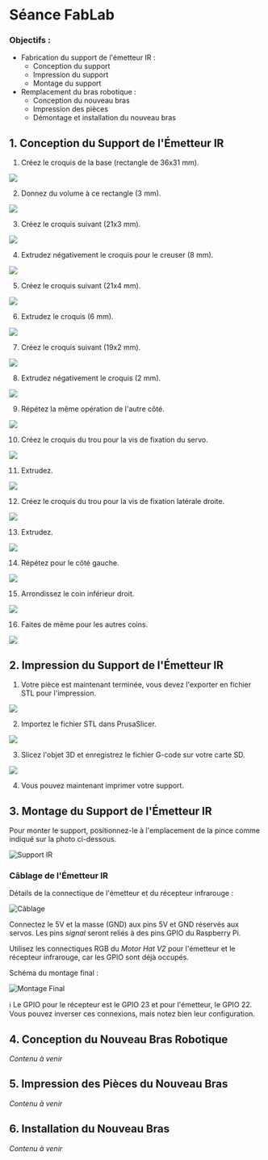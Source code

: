# Séance FabLab

### Objectifs :
- Fabrication du support de l'émetteur IR :
    - Conception du support
    - Impression du support
    - Montage du support
- Remplacement du bras robotique :
    - Conception du nouveau bras
    - Impression des pièces
    - Démontage et installation du nouveau bras

## 1. Conception du Support de l'Émetteur IR

1. Créez le croquis de la base (rectangle de 36x31 mm).

![](images/gif/tuto0.gif)

2. Donnez du volume à ce rectangle (3 mm).

![](images/gif/tuto1.gif)

3. Créez le croquis suivant (21x3 mm).

![](images/gif/tuto2.gif)

4. Extrudez négativement le croquis pour le creuser (8 mm).

![](images/gif/tuto3.gif)

5. Créez le croquis suivant (21x4 mm).

![](images/gif/tuto4.gif)

6. Extrudez le croquis (6 mm).

![](images/gif/tuto5.gif)

7. Créez le croquis suivant (19x2 mm).

![](images/gif/tuto6.gif)

8. Extrudez négativement le croquis (2 mm).

![](images/gif/tuto7.gif)

9. Répétez la même opération de l'autre côté.

![](images/gif/tuto8.gif)

10. Créez le croquis du trou pour la vis de fixation du servo.

![](images/gif/tuto9.gif)

11. Extrudez.

![](images/gif/tuto10.gif)

12. Créez le croquis du trou pour la vis de fixation latérale droite.

![](images/gif/tuto11.gif)

13. Extrudez.

![](images/gif/tuto12.gif)

14. Répétez pour le côté gauche.

![](images/gif/tuto13.gif)

15. Arrondissez le coin inférieur droit.

![](images/gif/tuto14.gif)

16. Faites de même pour les autres coins.

![](images/gif/tuto15.gif)

## 2. Impression du Support de l'Émetteur IR

1. Votre pièce est maintenant terminée, vous devez l'exporter en fichier STL pour l'impression.

![](images/gif/tuto16.gif)

2. Importez le fichier STL dans PrusaSlicer.

![](images/gif/tuto17.gif)

3. Slicez l'objet 3D et enregistrez le fichier G-code sur votre carte SD.

![](images/gif/tuto18.gif)

4. Vous pouvez maintenant imprimer votre support.

## 3. Montage du Support de l'Émetteur IR

Pour monter le support, positionnez-le à l'emplacement de la pince comme indiqué sur la photo ci-dessous.

![Support IR](images/support_ir.jpg)

### Câblage de l'Émetteur IR

Détails de la connectique de l'émetteur et du récepteur infrarouge :

![Câblage](images/wiring.png)

Connectez le 5V et la masse (GND) aux pins 5V et GND réservés aux servos. Les pins *signal* seront reliés à des pins GPIO du Raspberry Pi.

Utilisez les connectiques RGB du *Motor Hat V2* pour l'émetteur et le récepteur infrarouge, car les GPIO sont déjà occupés.

Schéma du montage final :

![Montage Final](images/final_wiring.png)

:information_source: Le GPIO pour le récepteur est le GPIO 23 et pour l'émetteur, le GPIO 22. Vous pouvez inverser ces connexions, mais notez bien leur configuration.

## 4. Conception du Nouveau Bras Robotique

*Contenu à venir*

## 5. Impression des Pièces du Nouveau Bras

*Contenu à venir*

## 6. Installation du Nouveau Bras

*Contenu à venir*
